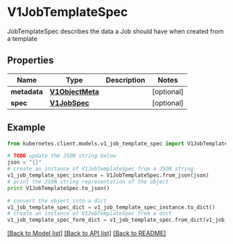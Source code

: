 # V1JobTemplateSpec

JobTemplateSpec describes the data a Job should have when created from a template

## Properties

Name | Type | Description | Notes
------------ | ------------- | ------------- | -------------
**metadata** | [**V1ObjectMeta**](V1ObjectMeta.md) |  | [optional] 
**spec** | [**V1JobSpec**](V1JobSpec.md) |  | [optional] 

## Example

```python
from kubernetes.client.models.v1_job_template_spec import V1JobTemplateSpec

# TODO update the JSON string below
json = "{}"
# create an instance of V1JobTemplateSpec from a JSON string
v1_job_template_spec_instance = V1JobTemplateSpec.from_json(json)
# print the JSON string representation of the object
print V1JobTemplateSpec.to_json()

# convert the object into a dict
v1_job_template_spec_dict = v1_job_template_spec_instance.to_dict()
# create an instance of V1JobTemplateSpec from a dict
v1_job_template_spec_form_dict = v1_job_template_spec.from_dict(v1_job_template_spec_dict)
```
[[Back to Model list]](../README.md#documentation-for-models) [[Back to API list]](../README.md#documentation-for-api-endpoints) [[Back to README]](../README.md)


